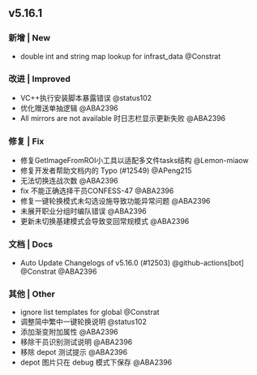 ## v5.16.1

### 新增 | New

* double int and string map lookup for infrast_data @Constrat

### 改进 | Improved

* VC++执行安装脚本暴露错误 @status102
* 优化赠送单抽逻辑 @ABA2396
* All mirrors are not available 时日志栏显示更新失败 @ABA2396

### 修复 | Fix

* 修复GetImageFromROI小工具以适配多文件tasks结构 @Lemon-miaow
* 修复开发者帮助文档内的 Typo (#12549) @APeng215
* 无法切换连战次数 @ABA2396
* fix 不能正确选择干员CONFESS-47 @ABA2396
* 修复一键轮换模式未勾选设施导致功能异常问题 @ABA2396
* 未展开职业分组时编队错误 @ABA2396
* 更新未切换基建模式会导致变回常规模式 @ABA2396

### 文档 | Docs

* Auto Update Changelogs of v5.16.0 (#12503) @github-actions[bot] @Constrat @ABA2396

### 其他 | Other

* ignore list templates for global @Constrat
* 调整简中繁中一键轮换说明 @status102
* 添加渐变附加属性 @ABA2396
* 移除干员识别测试说明 @ABA2396
* 移除 depot 测试提示 @ABA2396
* depot 图片只在 debug 模式下保存 @ABA2396
